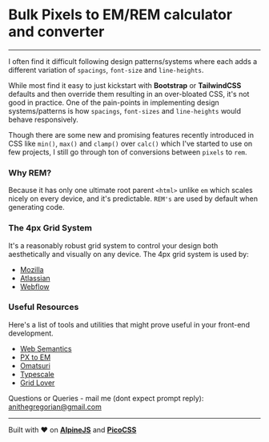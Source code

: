 # Bulk Pixels to EM/REM calculator and converter

---

I often find it difficult following design patterns/systems where each adds a different variation of `spacings`, `font-size` and `line-heights`.

While most find it easy to just kickstart with **Bootstrap** or **TailwindCSS** defaults and then override them resulting in an over-bloated CSS, it's not good in practice. One of the pain-points in implementing design systems/patterns is how `spacings`, `font-sizes` and `line-heights` would behave responsively.

Though there are some new and promising features recently introduced in CSS like `min()`, `max()` and `clamp()` over `calc()` which I've started to use on few projects, I still go through ton of conversions between `pixels` to `rem`.

### Why REM?

Because it has only one ultimate root parent `<html>` unlike `em` which scales nicely on every device, and it's predictable. `REM's` are used by default when generating code.

### The 4px Grid System

It's a reasonably robust grid system to control your design both aesthetically and visually on any device. The 4px grid system is used by:

- [Mozilla](https://design.firefox.com/photon/visuals/grid.html)
- [Atlassian](https://atlassian.design/foundations/grid)
- [Webflow](https://webflow.com/blog/why-were-using-a-4-point-grid-in-webflow)

### Useful Resources

Here's a list of tools and utilities that might prove useful in your front-end development.

- [Web Semantics](https://websemantics.uk)
- [PX to EM](http://pxtoem.com)
- [Omatsuri](https://omatsuri.app)
- [Typescale](https://type-scale.com)
- [Grid Lover](https://www.gridlover.net)

Questions or Queries - mail me (dont expect prompt reply): [anithegregorian@gmail.com](mailto:anithegregorian@gmail.com)

---

Built with ❤️ on [**AlpineJS**](https://alpinejs.dev) and [**PicoCSS**](https://picocss.com)
